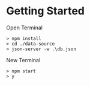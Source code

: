 # Getting Started

Open Terminal

```
> npm install
> cd ./data-source
> json-server -w .\db.json
```

New Terminal

```
> npm start
> y
```
